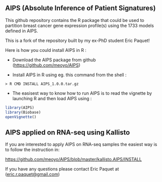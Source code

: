 ## AIPS (Absolute Inference of Patient Signatures)

This github repository contains the R package that could be used to partition breast cancer gene expression profile(s) using the 1733 models defined in AIPS.

This is a fork of the repository built by my ex-PhD student Eric Paquet!

Here is how you could install AIPS in R :

* Download the AIPS package from github (https://github.com/meoyo/AIPS)

* Install AIPS in R using eg. this command from the shell :

`> R CMD INSTALL AIPS_1.0.0.tar.gz`

* The easisest way to know how to run AIPS is to read the vignette by launching R and then load AIPS using :

```R
library(AIPS)
library(Biobase)
openVignette()
```

## AIPS applied on RNA-seq using Kallisto

If you are interested to apply AIPS on RNA-seq samples the easiest way is to follow the instruction in:

https://github.com/meoyo/AIPS/blob/master/kallisto.AIPS/INSTALL

If you have any questions please contact Eric Paquet at (eric.r.paquet@gmail.com)

